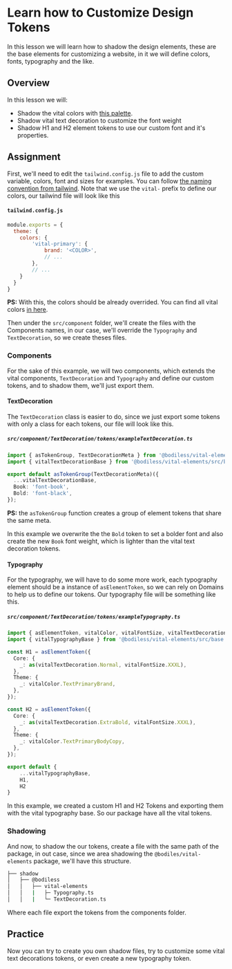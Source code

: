 # Learn how to Customize Design Tokens

In this lesson we will learn how to shadow the design elements, these are the base elements for customizing a website, in it we will define colors, fonts, typography and the like.

## Overview

In this lesson we will:

- Shadow the vital colors with [this palette](https://coolors.co/ccfbfe-cdd6dd-cdcacc-cdaca1-cd8987).
- Shadow vital text decoration to customize the font weight
- Shadow H1 and H2 element tokens to use our custom font and it's properties.


## Assignment

First, we'll need to edit the `tailwind.config.js` file to add the custom variable, colors, font and sizes for examples. You can follow [the naming convention from tailwind](https://tailwindcss.com/docs/customizing-colors#naming-your-colors).
Note that we use the `vital-` prefix to define our colors, our tailwind file will look like this

#### `tailwind.config.js`
```js
module.exports = {
  theme: {
    colors: {
        'vital-primary': {
            brand: '<COLOR>',
            // ...
        },
        // ...
    }
  }
}
```
**PS:** With this, the colors should be already overrided.
You can find all vital colors [in here](https://github.com/johnsonandjohnson/Bodiless-JS/blob/main/packages/vital-elements/src/components/Color/tokens/vitalColor.ts).

Then under the `src/component` folder, we'll create the files with the Components names, in our case, we'll override the `Typography` and `TextDecoration`, so we create theses files.

### Components

For the sake of this example, we will two components, which extends the vital components, `TextDecoration` and `Typography` and define our custom tokens, and to shadow them, we'll just export them.

#### TextDecoration

The `TextDecoration` class is easier to do, since we just export some tokens with only a class for each tokens, our file will look like this.

##### `src/component/TextDecoration/tokens/exampleTextDecoration.ts`
```ts
import { asTokenGroup, TextDecorationMeta } from '@bodiless/vital-elements';
import { vitalTextDecorationBase } from '@bodiless/vital-elements/src/base';

export default asTokenGroup(TextDecorationMeta)({
  ...vitalTextDecorationBase,
  Book: 'font-book',
  Bold: 'font-black',
});

```

**PS:** the `asTokenGroup` function creates a group of element tokens that share the same meta.

In this example we overwrite the the `Bold` token to set a bolder font and also create the new `Book` font weight, which is lighter than the vital text decoration tokens.

#### Typography

For the typography, we will have to do some more work, each typography element should be a instance of `asElementToken`, so we can rely on Domains to help us to define our tokens. Our typography file will be something like this.

##### `src/component/TextDecoration/tokens/exampleTypography.ts`
```ts
import { asElementToken, vitalColor, vitalFontSize, vitalTextDecoration } from '@bodiless/vital-elements';
import { vitalTypographyBase } from '@bodiless/vital-elements/src/base';

const H1 = asElementToken({
  Core: {
    _: as(vitalTextDecoration.Normal, vitalFontSize.XXXL),
  },
  Theme: {
    _: vitalColor.TextPrimaryBrand,
  },
});

const H2 = asElementToken({
  Core: {
    _: as(vitalTextDecoration.ExtraBold, vitalFontSize.XXXL),
  },
  Theme: {
    _: vitalColor.TextPrimaryBodyCopy,
  },
});

export default {
    ...vitalTypographyBase,
    H1,
    H2
}
```

In this example, we created a custom H1 and H2 Tokens and exporting them with the vital typography base. So our package have all the vital tokens.

### Shadowing

And now, to shadow the our tokens, create a file with the same path of the package, in out case, since we area shadowing the `@bodiles/vital-elements` package, we'll have this structure.

```bash
├── shadow
│   ├── @bodiless
│   │   ├── vital-elements
│   │   |   ├─ Typography.ts
│   │   |   └─ TextDecoration.ts
```

Where each file export the tokens from the components folder.

## Practice

Now you can try to create you own shadow files, try to customize some vital text decorations tokens, or even create a new typography token.
